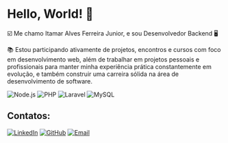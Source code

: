 # Hello, World! 👋
☑️ Me chamo Itamar Alves Ferreira Junior, e sou Desenvolvedor Backend 🖥️

📚 Estou participando ativamente de projetos, encontros e cursos com foco em desenvolvimento web, além de trabalhar em projetos pessoais e profissionais para manter minha experiência prática constantemente em evolução, e também construir uma carreira sólida na área de desenvolvimento de software.

![Node.js](https://img.shields.io/badge/-Node.js-339933?style=flat&logo=node.js&logoColor=white)
![PHP](https://img.shields.io/badge/-PHP-777BB4?style=flat&logo=php&logoColor=white)
![Laravel](https://img.shields.io/badge/-Laravel-FF2D20?style=flat&logo=laravel&logoColor=white)
![MySQL](https://img.shields.io/badge/-MySQL-4479A1?style=flat&logo=mysql&logoColor=white)

## Contatos:
[![LinkedIn](https://img.shields.io/badge/-LinkedIn-0A66C2?style=flat&logo=Linkedin&logoColor=white)](https://www.linkedin.com/in/itamar-junior-b24006237/)
[![GitHub](https://img.shields.io/badge/-GitHub-181717?style=flat&logo=github&logoColor=white)](https://github.com/ItamarJuniorDEV)
[![Email](https://img.shields.io/badge/-Email-D14836?style=flat&logo=gmail&logoColor=white)](mailto:cdajuniorf@gmail.com)

